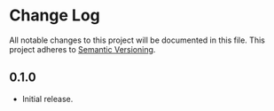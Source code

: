 # Change Log
All notable changes to this project will be documented in this file.
This project adheres to [Semantic Versioning](http://semver.org/).

## 0.1.0
* Initial release.
